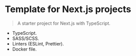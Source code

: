 # Template for Next.js projects

> A starter project for Next.js with TypeScript.

-   TypeScript.
-   SASS/SCSS.
-   Linters (ESLint, Prettier).
-   Docker file.
